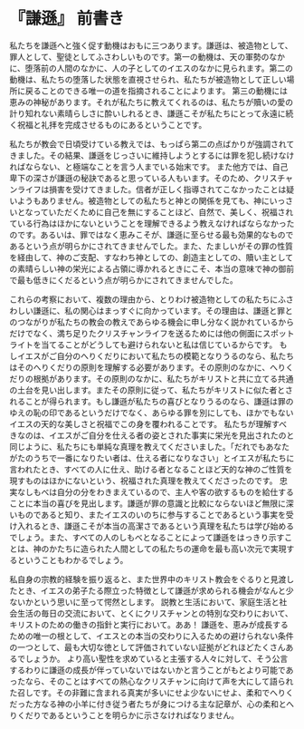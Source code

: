 # 『謙遜』 前書き

私たちを謙遜へと強く促す動機はおもに三つあります。謙遜は、被造物として、罪人として、聖徒としてふさわしいものです。第一の動機は、天の軍勢のなかに、堕落前の人間のなかに、人の子としてのイエスのなかに見られます。第二の動機は、私たちの堕落した状態を直視させられ、私たちが被造物として正しい場所に戻ることのできる唯一の道を指摘されることによります。 第三の動機には恵みの神秘があります。それが私たちに教えてくれるのは、私たちが贖いの愛の計り知れない素晴らしさに酔いしれるとき、謙遜こそが私たちにとって永遠に続く祝福と礼拝を完成させるものにあるということです。

私たちが教会で日頃受けている教えでは、もっぱら第二の点ばかりが強調されてきました。その結果、謙遜をじっさいに維持しようとするには罪を犯し続けなければならない、と極端なことを言う人までいる始末です。 また他方では、自己卑下の深さが謙遜の秘訣であると思っている人もいます。そのため、クリスチャンライフは損害を受けてきました。信者が正しく指導されてこなかったことは疑いようもありません。被造物としての私たちと神との関係を見ても、神にいっさいとなっていただくために自己を無にすることほど、自然で、美しく、祝福されている行為はほかにないということを理解できるよう教えなければならなかったのです。あるいは、罪ではなく恵みこそが、謙遜に至らせる最も効果的なものであるという点が明らかにされてきませんでした。また、たましいがその罪の性質を経由して、神のご支配、すなわち神としての、創造主としての、贖い主としての素晴らしい神の栄光による占領に導かれるときにこそ、本当の意味で神の御前で最も低きにくだるという点が明らかにされてきませんでした。

これらの考察において、複数の理由から、とりわけ被造物としての私たちにふさわしい謙遜に、私の関心はまっすぐに向かっています。その理由は、謙遜と罪とのつながりが私たちの教会の教えであらゆる機会に申し分なく説かれているからだけでなく、満ち足りたクリスチャンライフを送るためには他の側面にスポットライトを当てることがどうしても避けられないと私は信じているからです。 もしイエスがご自分のへりくだりにおいて私たちの模範となりうるのなら、私たちはそのへりくだりの原則を理解する必要があります。その原則のなかに、へりくだりの根拠があります。その原則のなかに、私たちがキリストと共に立てる共通の土台を見い出します。またその原則に従って、私たちがキリストに似た者とされることが得られます。もし謙遜が私たちの喜びとなりうるのなら、謙遜は罪のゆえの恥の印であるというだけでなく、あらゆる罪を別にしても、ほかでもないイエスの天的な美しさと祝福でこの身を覆われることです。 私たちが理解すべきなのは、イエスがご自分を仕える者の姿とされた事実に栄光を見出されたのと同じように、私たちにも単純な真理を教えてくださいました。「だれでもあなたがたのうちで一番になりたい者は、仕える者になりなさい」とイエスが私たちに言われたとき、すべての人に仕え、助ける者となることほど天的な神のご性質を現すものはほかにないという、祝福された真理を教えてくださったのです。 忠実なしもべは自分の分をわきまえているので、主人や客の欲するものを給仕することに本当の喜びを見出します。謙遜が罪の意識と比較にならないほど無限に深いものであると知り、またイエスのいのちに参与することであるという事実を受け入れるとき、謙遜こそが本当の高潔さであるという真理を私たちは学び始めるでしょう。また、すべての人のしもべとなることによって謙遜をはっきり示すことは、神のかたちに造られた人間としての私たちの運命を最も高い次元で実現するということもわかるでしょう。

私自身の宗教的経験を振り返ると、また世界中のキリスト教会をぐるりと見渡したとき、イエスの弟子たる際立った特徴として謙遜が求められる機会がなんと少ないかという思いに至って愕然とします。 説教と生活において、家庭生活と社会生活の毎日の交流において、とくにクリスチャンとの特別な交わりにおいて、キリストのための働きの指針と実行において。ああ！ 謙遜を、恵みが成長するための唯一の根として、イエスとの本当の交わりに入るための避けられない条件の一つとして、最も大切な徳として評価されていない証拠がどれほどたくさんあるでしょうか。 より高い聖性を求めていると主張する人々に対して、そう公言するわりに謙遜の成長が伴っていないではないかと言うことがもとより可能であったなら、そのことはすべての熱心なクリスチャンに向けて声を大にして語られた召しです。その非難に含まれる真実が多いにせよ少ないにせよ、柔和でへりくだった方なる神の小羊に付き従う者たちが身につける主な記章が、心の柔和とへりくだりであるということを明らかに示さなければなりません。

